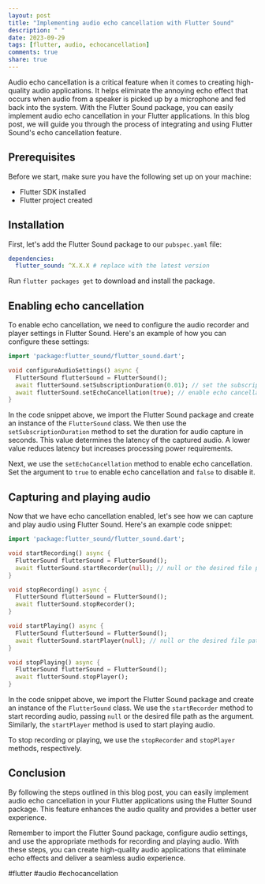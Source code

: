```yaml
---
layout: post
title: "Implementing audio echo cancellation with Flutter Sound"
description: " "
date: 2023-09-29
tags: [flutter, audio, echocancellation]
comments: true
share: true
---
```


Audio echo cancellation is a critical feature when it comes to creating high-quality audio applications. It helps eliminate the annoying echo effect that occurs when audio from a speaker is picked up by a microphone and fed back into the system. With the Flutter Sound package, you can easily implement audio echo cancellation in your Flutter applications. In this blog post, we will guide you through the process of integrating and using Flutter Sound's echo cancellation feature.

## Prerequisites
Before we start, make sure you have the following set up on your machine:
- Flutter SDK installed
- Flutter project created

## Installation
First, let's add the Flutter Sound package to our `pubspec.yaml` file:
```yaml
dependencies:
  flutter_sound: ^X.X.X # replace with the latest version
```
Run `flutter packages get` to download and install the package.

## Enabling echo cancellation
To enable echo cancellation, we need to configure the audio recorder and player settings in Flutter Sound. Here's an example of how you can configure these settings:
```dart
import 'package:flutter_sound/flutter_sound.dart';

void configureAudioSettings() async {
  FlutterSound flutterSound = FlutterSound();
  await flutterSound.setSubscriptionDuration(0.01); // set the subscription duration
  await flutterSound.setEchoCancellation(true); // enable echo cancellation
}
```

In the code snippet above, we import the Flutter Sound package and create an instance of the `FlutterSound` class. We then use the `setSubscriptionDuration` method to set the duration for audio capture in seconds. This value determines the latency of the captured audio. A lower value reduces latency but increases processing power requirements.

Next, we use the `setEchoCancellation` method to enable echo cancellation. Set the argument to `true` to enable echo cancellation and `false` to disable it.

## Capturing and playing audio
Now that we have echo cancellation enabled, let's see how we can capture and play audio using Flutter Sound. Here's an example code snippet:

```dart
import 'package:flutter_sound/flutter_sound.dart';

void startRecording() async {
  FlutterSound flutterSound = FlutterSound();
  await flutterSound.startRecorder(null); // null or the desired file path
}

void stopRecording() async {
  FlutterSound flutterSound = FlutterSound();
  await flutterSound.stopRecorder();
}

void startPlaying() async {
  FlutterSound flutterSound = FlutterSound();
  await flutterSound.startPlayer(null); // null or the desired file path
}

void stopPlaying() async {
  FlutterSound flutterSound = FlutterSound();
  await flutterSound.stopPlayer();
}
```

In the code snippet above, we import the Flutter Sound package and create an instance of the `FlutterSound` class. We use the `startRecorder` method to start recording audio, passing `null` or the desired file path as the argument. Similarly, the `startPlayer` method is used to start playing audio.

To stop recording or playing, we use the `stopRecorder` and `stopPlayer` methods, respectively.

## Conclusion
By following the steps outlined in this blog post, you can easily implement audio echo cancellation in your Flutter applications using the Flutter Sound package. This feature enhances the audio quality and provides a better user experience.

Remember to import the Flutter Sound package, configure audio settings, and use the appropriate methods for recording and playing audio. With these steps, you can create high-quality audio applications that eliminate echo effects and deliver a seamless audio experience.

#flutter #audio #echocancellation